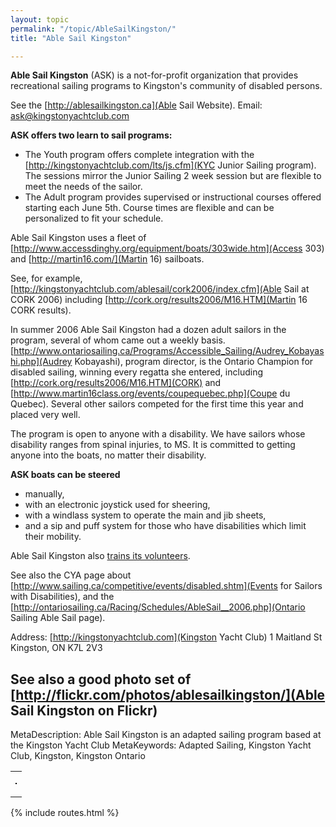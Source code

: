 ```yaml
---
layout: topic
permalink: "/topic/AbleSailKingston/"
title: "Able Sail Kingston"

---
```


<strong>Able Sail Kingston</strong> (ASK) is a not-for-profit organization that provides recreational sailing programs to Kingston's community of disabled persons.

<div id="flickrBadgeTarget"></div>

See the [http://ablesailkingston.ca](Able Sail Website).
Email: ask@kingstonyachtclub.com


**ASK offers two learn to sail programs:**

* The Youth program offers complete integration with the [http://kingstonyachtclub.com/lts/js.cfm](KYC Junior Sailing program). The sessions mirror the Junior Sailing 2 week session but are flexible to meet the needs of the sailor.
* The Adult program provides supervised or instructional courses offered starting each June 5th. Course times are flexible and can be personalized to fit your schedule.

Able Sail Kingston uses a fleet of [http://www.accessdinghy.org/equipment/boats/303wide.htm](Access 303) and [http://martin16.com/](Martin 16) sailboats.

See, for example, [http://kingstonyachtclub.com/ablesail/cork2006/index.cfm](Able Sail at CORK 2006) including [http://cork.org/results2006/M16.HTM](Martin 16 CORK results).

In summer 2006 Able Sail Kingston had a dozen adult sailors in the program, several of whom came out a weekly basis. [http://www.ontariosailing.ca/Programs/Accessible_Sailing/Audrey_Kobayashi.php](Audrey Kobayashi), program director, is the Ontario Champion for disabled sailing, winning every regatta she entered, including [http://cork.org/results2006/M16.HTM](CORK) and [http://www.martin16class.org/events/coupequebec.php](Coupe du Quebec). Several other sailors competed for the first time this year and placed very well.

The program is open to anyone with a disability. We have sailors whose disability ranges from spinal injuries, to MS. It is committed to getting anyone into the boats, no matter their disability.

**ASK boats can be steered**

* manually,
* with an electronic joystick used for sheering,
* with a windlass system to operate the main and jib sheets,
* and a sip and puff system for those who have disabilities which limit their mobility.


Able Sail Kingston also [trains its volunteers](http://www.sailing.ca/news/headline.asp?numNewsID=1169).

See also the CYA page about [http://www.sailing.ca/competitive/events/disabled.shtm](Events for Sailors with Disabilities), and the [http://ontariosailing.ca/Racing/Schedules/AbleSail__2006.php](Ontario Sailing Able Sail page).


Address:
 [http://kingstonyachtclub.com](Kingston Yacht Club)
 1 Maitland St
 Kingston, ON K7L 2V3


**See also a good photo set of [http://flickr.com/photos/ablesailkingston/](Able Sail Kingston on Flickr)**
----
MetaDescription: Able Sail Kingston is an adapted sailing program based at the Kingston Yacht Club
MetaKeywords: Adapted Sailing, Kingston Yacht Club, Kingston, Kingston Ontario

<!-- Start of Flickr Badge -->
<style type="text/css">
#flickr_badge_source_txt {padding: 0; font: 11px Arial, Helvetica, Sans serif; color: #666666;}
#flickr_badge_icon {display: block !important; margin: 0 !important; border: 1px solid rgb(0, 0, 0) !important;}
#flickr_icon_td {padding: 0 5px 0 0 !important;}
.flickr_badge_image {text-align: center !important;}
.flickr_badge_image img {border: 1px solid black !important;}
#flickr_www {display: block; text-align: left; padding: 0 10px 0 10px !important; font: 11px Arial, Helvetica, Sans serif !important; color: #3993ff !important;}
#flickr_badge_uber_wrapper a:hover, #flickr_badge_uber_wrapper a:link, #flickr_badge_uber_wrapper a:active, #flickr_badge_uber_wrapper a:visited {text-decoration: none !important; background: inherit !important; color: #3993ff;}
#flickr_badge_wrapper {background-color: #ffffff; border: solid 1px #000000;}
#flickr_badge_source {padding: 0 !important; font: 11px Arial, Helvetica, Sans serif !important; color: #666666 !important;}
</style>
<table id="flickr_badge_uber_wrapper">
<tr><td><table id="flickr_badge_wrapper"><tr><script type="text/javascript" src="http://www.flickr.com/badge_code_v2.gne?show_name=1&count=4&display=latest&size=m&layout=h&source=user_set&user=45336357%40N00&set=72157594322178310&context=in%2Fset-72157594474235107%2F"></script></tr></table></td></tr>
</table>
<!-- End of Flickr Badge -->

<script type="text/javascript">
var foo=$("body>a")
foo.detach();
$("#flickrBadgeTarget").append(foo);
$("#flickr_badge_uber_wrapper").remove();
</script>

{% include routes.html %}
